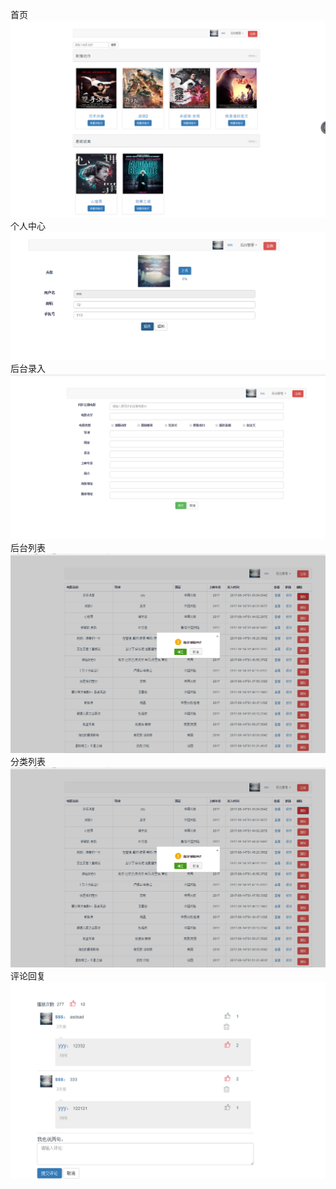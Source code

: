 首页
![首页](/demonstrate/home.jpg)
个人中心
![个人中心](/demonstrate/user.jpg)
后台录入
![后台录入](/demonstrate/admin.jpg)
后台列表
![后台列表](/demonstrate/adminlist.jpg)
分类列表
![分类列表](/demonstrate/category.jpg)
评论回复
![评论回复](/demonstrate/comment.jpg)
